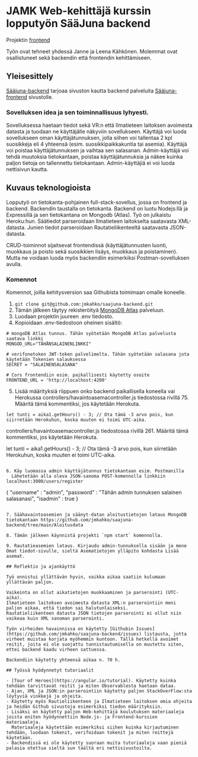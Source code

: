 # JAMK Web-kehittäjä kurssin lopputyön SääJuna backend

Projektin [frontend](https://github.com/jmkahko/saajuna-frontend)

Työn ovat tehneet yhdessä Janne ja Leena Kähkönen. Molemmat ovat osallistuneet sekä backendin että frontendin kehittämiseen.

## Yleisesittely

[Sääjuna-backend](https://saajuna-backend.herokuapp.com/) tarjoaa sivuston kautta backend palveluita [Sääjuna-frontend](https://saajuna-frontend.herokuapp.com/) sivustolle.

### Sovelluksen idea ja sen toiminnallisuus lyhyesti.

Sovelluksessa haetaan tiedot sekä VR:n että Ilmatieteen laitoksen avoimesta datasta ja tuodaan ne käyttäjälle näkyviin sovellukseen. Käyttäjä voi luoda sovellukseen oman käyttäjätunnuksen, jolla siihen voi tallentaa 2 kpl suosikkeja eli 4 yhteensä (esim. suosikkipaikkakuntia tai asemia). Käyttäjä voi poistaa käyttäjätunnuksen ja vaihtaa sen salasanan. Admin-käyttäjä voi tehdä muutoksia tietokantaan, poistaa käyttäjätunnuksia ja näkee kuinka paljon tietoja on tallennettu tietokantaan. Admin-käyttäjiä ei voi luoda nettisivun kautta.

## Kuvaus teknologioista

Lopputyö on tietokanta-pohjainen full-stack-sovellus, jossa on frontend ja backend. Backendin taustalla on tietokanta.
Backend on luotu Nodejs:llä ja Expressillä ja sen tietokantana on Mongodb (Atlas). Työ on julkaistu Heroku:hun.
Säätiedot parseroidaan Ilmatieteen laitokselta saatavasta XML-datasta.
Junien tiedot parseroidaan Rautatieliikenteeltä saatavasta JSON-datasta.

CRUD-toiminnot sijaitsevat frontendissä (käyttäjätunnusten luonti, muokkaus ja poisto sekä suosikkien lisäys, muokkaus ja poistaminen).
Mutta ne voidaan luoda myös backendiin esimerkiksi Postman-sovelluksen avulla.

### Komennot

Komennot, joilla kehitysversion saa Githubista toimimaan omalle koneelle.

1. `git clone git@github.com:jmkahko/saajuna-backend.git`
2. Tämän jälkeen täytyy rekisteröityä [MongoDB Atlas](https://www.mongodb.com/cloud/atlas) palveluun.
3. Luodaan projektin juureen .env tiedosto.
4. Kopioidaan .env-tiedostoon oheinen sisältö:

```
# mongoDB Atlas tunnus. Tähän syötetään MongoDB Atlas palvelusta saatava linkki
MONGOD_URL="TÄHÄNSALAINENLINKKI"

# verifonetoken JWT-token palvelimelta. Tähän syötetään salasana jota käytetään Tokenien salauksessa
SECRET = "SALAINENSALASANA"

# Cors frontendiin esim. paikallisesti käytetty osoite
FRONTEND_URL = 'http://localhost:4200'
```

5. Lisää määrityksiä riippuen onko backend paikallisella koneella vai Herokussa
   controllers/havaintoasemacontroller.js tiedostossa rivillä 75. Määritä tämä kommentiksi, jos käytetään Herokuta.

```
let tunti = aika1.getHours() - 3; // Ota tämä -3 arvo pois, kun siirretään Herokuhun, koska muuten ei toimi UTC-aika.
```

controllers/havaintoasemacontroller.js tiedostossa rivillä 261. Määritä tämä kommentiksi, jos käytetään Herokuta.


let tunti = aika1.getHours() - 3; // Ota tämä -3 arvo pois, kun siirretään Herokuhun, koska muuten ei toimi UTC-aika.
```

6. Käy luomassa admin käyttäjätunnus tietokantaan esim. Postmanilla
  Lähetetään alla oleva JSON-sanoma POST-komennolla linkkiin localhost:3000/users/register

```
{
    "username" : "admin",
    "password" : "Tähän admin tunnuksen salainen salasanasi", 
    "isadmin" : true
}
```

7. Säähavaintoasemien ja säänyt-datan aloitustietojen lataus MongoDB tietokantaan https://github.com/jmkahko/saajuna-backend/tree/main/Aloitusdata

8. Tämän jälkeen käynnistä projekti `npm start` komennolla.

9. Rautatieasemien lataus. Kirjaudu admin-tunnuksella sisään ja mene Omat tiedot-sivulle, sieltä Asematietojen ylläpito kohdasta Lisää asemat. 

## Reflektio ja ajankäyttö

Työ onnistui yllättävän hyvin, vaikka aikaa saatiin kulumaan yllättävän paljon.

Vaikeinta on ollut aikatietojen muokkaaminen ja parserointi (UTC-aika).
Ilmatieteen laitoksen avoimesta datasta XML:n parserointiin meni paljon aikaa, että tiedon sai halutunlaiseksi.
Rautatieliikenteen datasta JSON tietojen parserointi ei ollut niin vaikeaa kuin XML sanoman parserointi.

Työn virheiden havainnissa on käytetty [Githubin Issues](https://github.com/jmkahko/saajuna-backend/issues) listausta, jotta virheet muistaa korjata myöhemmin kuntoon. Tällä hetkellä avoimet reitit, joita ei ole suojattu tunnistautumisella on muutettu siten, ettei backend kaadu virheen sattuessa.

Backendiin käytetty yhteensä aikaa n. 70 h.

## Työssä hyödynnetyt tutoriaalit

- [Tour of Heroes](https://angular.io/tutorial). Käytetty kuinka tehdään tarvittavat reitit ja miten Observablesta haetaan dataa.
- Ajan, XML ja JSON:in parserointiin käytetty paljon StackOverFlow:sta löytyviä vinkkejä ja ohjeita.
- Käytetty myös Rautieliikenteen ja Ilmatieteen laitoksen omia ohjeita ja heidän Github sivustoja esimerkiksi tiedon määrityksiin.
- Lisäksi on käytetty paljon Web-kehittäjä koulutuksen materiaaleja joista eniten hyödynnettiin Node.js- ja Frontend-kurssien materiaaleja.
  Materiaaleja käytettään esimerkiksi siihen kuinka kirjautuminen tehdään, luodaan tokenit, verifoidaan tokenit ja miten reittejä käytetään.
- Backendissä ei ole käytetty suoraan muita tutoriaaleja vaan pieniä palasia otettua sieltä sun täältä eri nettisivustoilta.

